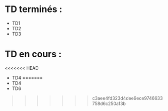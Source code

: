 # TD terminés :

- TD1
- TD2
- TD3

# TD en cours :

<<<<<<< HEAD
- TD4
=======
- TD4
- TD6
>>>>>>> c3aee4fd323d4dee9ece9746633758d6c250a13b
